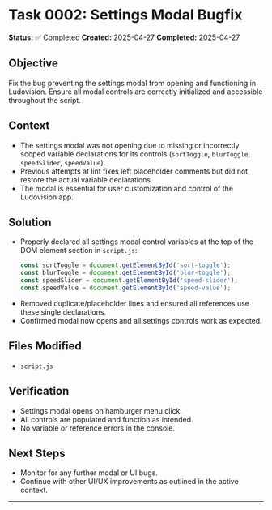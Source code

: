 # Task 0002: Settings Modal Bugfix

**Status:** ✅ Completed
**Created:** 2025-04-27
**Completed:** 2025-04-27

## Objective
Fix the bug preventing the settings modal from opening and functioning in Ludovision. Ensure all modal controls are correctly initialized and accessible throughout the script.

## Context
- The settings modal was not opening due to missing or incorrectly scoped variable declarations for its controls (`sortToggle`, `blurToggle`, `speedSlider`, `speedValue`).
- Previous attempts at lint fixes left placeholder comments but did not restore the actual variable declarations.
- The modal is essential for user customization and control of the Ludovision app.

## Solution
- Properly declared all settings modal control variables at the top of the DOM element section in `script.js`:
  ```js
  const sortToggle = document.getElementById('sort-toggle');
  const blurToggle = document.getElementById('blur-toggle');
  const speedSlider = document.getElementById('speed-slider');
  const speedValue = document.getElementById('speed-value');
  ```
- Removed duplicate/placeholder lines and ensured all references use these single declarations.
- Confirmed modal now opens and all settings controls work as expected.

## Files Modified
- `script.js`

## Verification
- Settings modal opens on hamburger menu click.
- All controls are populated and function as intended.
- No variable or reference errors in the console.

## Next Steps
- Monitor for any further modal or UI bugs.
- Continue with other UI/UX improvements as outlined in the active context.

---
